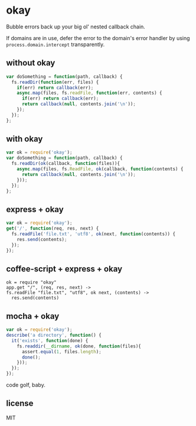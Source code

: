 # okay

Bubble errors back up your big ol' nested callback chain.

If domains are in use, defer the error to the domain's error handler by using `process.domain.intercept` transparently.

## without okay
```js
var doSomething = function(path, callback) {
  fs.readDir(function(err, files) {
    if(err) return callback(err);
    async.map(files, fs.readFile, function(err, contents) {
      if(err) return callback(err);
      return callback(null, contents.join('\n'));
    });
  });
};
```

## with okay
```js
var ok = require('okay');
var doSomething = function(path, callback) {
  fs.readDir(ok(callback, function(files)){
    async.map(files, fs.ReadFile, ok(callback, function(contents) {
      return callback(null, contents.join('\n'));
    }));
  });
};
```

## express + okay
```js
var ok = require('okay');
get('/', function(req, res, next) {
  fs.readFile('file.txt', 'utf8', ok(next, function(contents)) {
    res.send(contents);
  });
});
```

## coffee-script + express + okay
```coffee-script
ok = require "okay"
app.get "/", (req, res, next) ->
fs.readFile "file.txt", "utf8", ok next, (contents) ->
  res.send(contents)
```

## mocha + okay
```js
var ok = require('okay');
describe('a directory', function() {
  it('exists', function(done) {
    fs.readdir(__dirname, ok(done, function(files){
      assert.equal(1, files.length);
      done();
    }));
  });
});
```

code golf, baby.

## license
MIT

